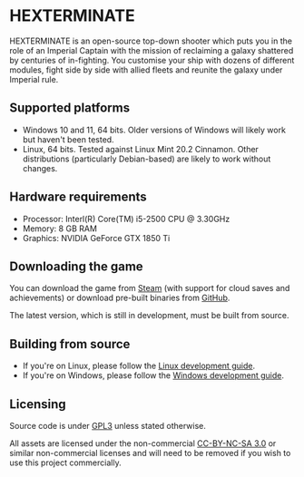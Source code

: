 # HEXTERMINATE

HEXTERMINATE is an open-source top-down shooter which puts you in the role of an Imperial Captain with the mission of reclaiming a galaxy shattered by centuries of in-fighting. You customise your ship with dozens of different modules, fight side by side with allied fleets and reunite the galaxy under Imperial rule.

## Supported platforms

- Windows 10 and 11, 64 bits. Older versions of Windows will likely work but haven't been tested.
- Linux, 64 bits. Tested against Linux Mint 20.2 Cinnamon. Other distributions (particularly Debian-based) are likely to work without changes.

## Hardware requirements

- Processor: Interl(R) Core(TM) i5-2500 CPU @ 3.30GHz
- Memory: 8 GB RAM
- Graphics: NVIDIA GeForce GTX 1850 Ti

## Downloading the game

You can download the game from [Steam](https://store.steampowered.com/app/1123230/HEXTERMINATE/) (with support for cloud saves and achievements) or download pre-built binaries from [GitHub](https://github.com/solace-10/Hexterminate/releases).

The latest version, which is still in development, must be built from source.

## Building from source

- If you're on Linux, please follow the [Linux development guide](https://solace-10.dev/forum/topic/building-hexterminate-on-linux-from-source).
- If you're on Windows, please follow the [Windows development guide](https://solace-10.dev/forum/topic/building-hexterminate-on-windows-from-source).

## Licensing

Source code is under [GPL3](https://github.com/solace-10/Hexterminate/blob/main/LICENSE) unless stated otherwise.

All assets are licensed under the non-commercial [CC-BY-NC-SA 3.0](https://creativecommons.org/licenses/by-nc-sa/3.0/) or similar non-commercial licenses and will need to be removed if you wish to use this project commercially.
